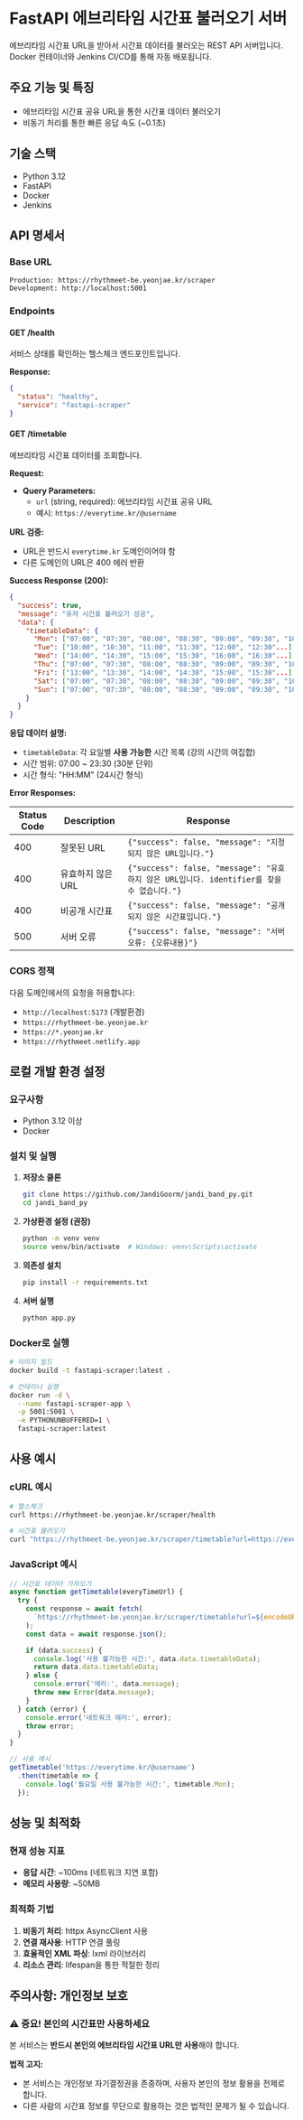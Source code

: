 # FastAPI 에브리타임 시간표 불러오기 서버

에브리타임 시간표 URL을 받아서 시간표 데이터를 불러오는 REST API 서버입니다.
Docker 컨테이너와 Jenkins CI/CD를 통해 자동 배포됩니다.

## 주요 기능 및 특징

- 에브리타임 시간표 공유 URL을 통한 시간표 데이터 불러오기
- 비동기 처리를 통한 빠른 응답 속도 (~0.1초)

## 기술 스택

- Python 3.12
- FastAPI
- Docker
- Jenkins

## API 명세서

### Base URL
```
Production: https://rhythmeet-be.yeonjae.kr/scraper
Development: http://localhost:5001
```

### Endpoints

#### GET /health
서비스 상태를 확인하는 헬스체크 엔드포인트입니다.

**Response:**
```json
{
  "status": "healthy",
  "service": "fastapi-scraper"
}
```

#### GET /timetable
에브리타임 시간표 데이터를 조회합니다.

**Request:**
- **Query Parameters:**
  - `url` (string, required): 에브리타임 시간표 공유 URL
  - 예시: `https://everytime.kr/@username`

**URL 검증:**
- URL은 반드시 `everytime.kr` 도메인이어야 함
- 다른 도메인의 URL은 400 에러 반환

**Success Response (200):**
```json
{
  "success": true,
  "message": "유저 시간표 불러오기 성공",
  "data": {
    "timetableData": {
      "Mon": ["07:00", "07:30", "08:00", "08:30", "09:00", "09:30", "10:00", "10:30"...],
      "Tue": ["10:00", "10:30", "11:00", "11:30", "12:00", "12:30"...],
      "Wed": ["14:00", "14:30", "15:00", "15:30", "16:00", "16:30"...],
      "Thu": ["07:00", "07:30", "08:00", "08:30", "09:00", "09:30", "10:00", "10:30"...],
      "Fri": ["13:00", "13:30", "14:00", "14:30", "15:00", "15:30"...],
      "Sat": ["07:00", "07:30", "08:00", "08:30", "09:00", "09:30", "10:00", "10:30"...],
      "Sun": ["07:00", "07:30", "08:00", "08:30", "09:00", "09:30", "10:00", "10:30"...],
    }
  }
}
```

**응답 데이터 설명:**
- `timetableData`: 각 요일별 **사용 가능한** 시간 목록 (강의 시간의 여집합)
- 시간 범위: 07:00 ~ 23:30 (30분 단위)
- 시간 형식: "HH:MM" (24시간 형식)

**Error Responses:**

| Status Code | Description | Response |
|-------------|-------------|----------|
| 400 | 잘못된 URL | `{"success": false, "message": "지정되지 않은 URL입니다."}` |
| 400 | 유효하지 않은 URL | `{"success": false, "message": "유효하지 않은 URL입니다. identifier를 찾을 수 없습니다."}` |
| 400 | 비공개 시간표 | `{"success": false, "message": "공개되지 않은 시간표입니다."}` |
| 500 | 서버 오류 | `{"success": false, "message": "서버 오류: {오류내용}"}` |

### CORS 정책
다음 도메인에서의 요청을 허용합니다:
- `http://localhost:5173` (개발환경)
- `https://rhythmeet-be.yeonjae.kr`
- `https://*.yeonjae.kr`
- `https://rhythmeet.netlify.app`

## 로컬 개발 환경 설정

### 요구사항
- Python 3.12 이상
- Docker

### 설치 및 실행

1. **저장소 클론**
   ```bash
   git clone https://github.com/JandiGoorm/jandi_band_py.git
   cd jandi_band_py
   ```

2. **가상환경 설정 (권장)**
   ```bash
   python -m venv venv
   source venv/bin/activate  # Windows: venv\Scripts\activate
   ```

3. **의존성 설치**
   ```bash
   pip install -r requirements.txt
   ```

4. **서버 실행**
   ```bash
   python app.py
   ```

### Docker로 실행

```bash
# 이미지 빌드
docker build -t fastapi-scraper:latest .

# 컨테이너 실행
docker run -d \
  --name fastapi-scraper-app \
  -p 5001:5001 \
  -e PYTHONUNBUFFERED=1 \
  fastapi-scraper:latest
```

## 사용 예시

### cURL 예시
```bash
# 헬스체크
curl https://rhythmeet-be.yeonjae.kr/scraper/health

# 시간표 불러오기
curl "https://rhythmeet-be.yeonjae.kr/scraper/timetable?url=https://everytime.kr/@username"
```

### JavaScript 예시
```javascript
// 시간표 데이터 가져오기
async function getTimetable(everyTimeUrl) {
  try {
    const response = await fetch(
      `https://rhythmeet-be.yeonjae.kr/scraper/timetable?url=${encodeURIComponent(everyTimeUrl)}`
    );
    const data = await response.json();

    if (data.success) {
      console.log('사용 불가능한 시간:', data.data.timetableData);
      return data.data.timetableData;
    } else {
      console.error('에러:', data.message);
      throw new Error(data.message);
    }
  } catch (error) {
    console.error('네트워크 에러:', error);
    throw error;
  }
}

// 사용 예시
getTimetable('https://everytime.kr/@username')
  .then(timetable => {
    console.log('월요일 사용 불가능한 시간:', timetable.Mon);
  });
```

## 성능 및 최적화

### 현재 성능 지표
- **응답 시간**: ~100ms (네트워크 지연 포함)
- **메모리 사용량**: ~50MB

### 최적화 기법
1. **비동기 처리**: httpx AsyncClient 사용
2. **연결 재사용**: HTTP 연결 풀링
3. **효율적인 XML 파싱**: lxml 라이브러리
4. **리소스 관리**: lifespan을 통한 적절한 정리

## 주의사항: 개인정보 보호

### ⚠️ 중요! 본인의 시간표만 사용하세요

본 서비스는 **반드시 본인의 에브리타임 시간표 URL만 사용**해야 합니다.

**법적 고지:**
- 본 서비스는 개인정보 자기결정권을 존중하며, 사용자 본인의 정보 활용을 전제로 합니다.
- 다른 사람의 시간표 정보를 무단으로 활용하는 것은 법적인 문제가 될 수 있습니다.
